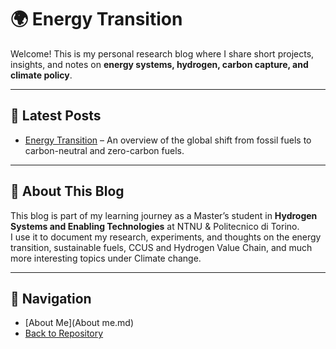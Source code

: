 # 🌍 Energy Transition  

Welcome! This is my personal research blog where I share short projects, insights, and notes on **energy systems, hydrogen, carbon capture, and climate policy**.  

---

## 📑 Latest Posts
- [Energy Transition](energy-transition.md) – An overview of the global shift from fossil fuels to carbon-neutral and zero-carbon fuels.  

---

## 📌 About This Blog
This blog is part of my learning journey as a Master’s student in **Hydrogen Systems and Enabling Technologies** at NTNU & Politecnico di Torino.  
I use it to document my research, experiments, and thoughts on the energy transition, sustainable fuels, CCUS and Hydrogen Value Chain, and much more interesting topics under Climate change.  

---

## 🔗 Navigation
- [About Me](About me.md)  
- [Back to Repository](https://github.com/Savithaponusamyblog/Energy_Transition)  
